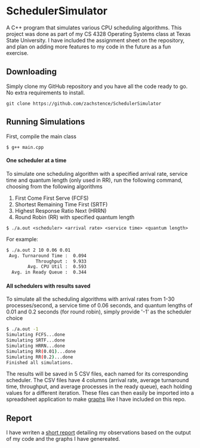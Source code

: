 # SchedulerSimulator
A C++ program that simulates various CPU scheduling algorithms. This project was done as part of my CS 4328 
Operating Systems class at Texas State University. I have included the assignment sheet on the repository, and plan on
adding more features to my code in the future as a fun exercise.

## Downloading
Simply clone my GitHub repository and you have all the code ready to go. No extra requirements to install.

`git clone https://github.com/zachstence/SchedulerSimulator`

## Running Simulations
First, compile the main class

`$ g++ main.cpp`

#### One scheduler at a time
To simulate one scheduling algorithm with a specified arrival rate, service time and quantum length (only used in RR),
run the following command, choosing from the following algorithms
1. First Come First Serve (FCFS)
2. Shortest Remaining Time First (SRTF)
3. Highest Response Ratio Next (HRRN)
4. Round Robin (RR) with specified quantum length

`$ ./a.out <scheduler> <arrival rate> <service time> <quantum length>`

For example:
```bash
$ ./a.out 2 10 0.06 0.01
 Avg. Turnaround Time :  0.094
           Throughput :  9.933
        Avg. CPU Util :  0.593
  Avg. in Ready Queue :  0.344
```

#### All schedulers with results saved
To simulate all the scheduling algorithms with arrival rates from 1-30 processes/second, a service time of 0.06 seconds,
and quantum lengths of 0.01 and 0.2 seconds (for round robin), simply provide '-1' as the scheduler choice
```bash
$ ./a.out -1
Simulating FCFS...done
Simulating SRTF...done
Simulating HRRN...done
Simulating RR(0.01)...done
Simulating RR(0.2)...done
Finished all simulations.
```
The results will be saved in 5 CSV files, each named for its corresponding scheduler. The CSV files have 4 columns
(arrival rate, average turnaround time, throughput, and average processes in the ready queue), each holding values 
for a different iteration. These files can then easily be imported into a spreadsheet application to make 
[graphs](graphs/) like I have included on this repo.

## Report
I have wrriten a [short report](report.pdf) detailing my observations based on the output of my code and the graphs I 
have genereated.